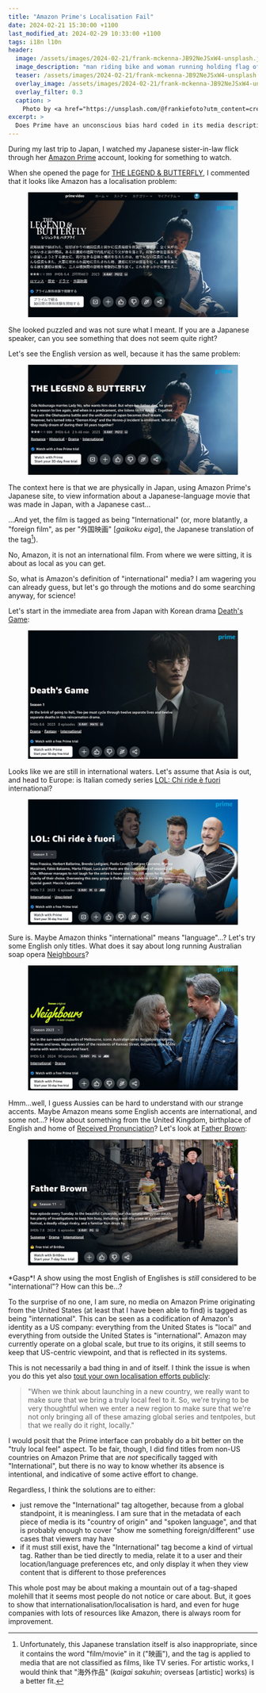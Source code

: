 ```yaml
---
title: "Amazon Prime's Localisation Fail"
date: 2024-02-21 15:30:00 +1100
last_modified_at: 2024-02-29 10:33:00 +1100
tags: i18n l10n
header:
  image: /assets/images/2024-02-21/frank-mckenna-JB92NeJSxW4-unsplash.jpg
  image_description: "man riding bike and woman running holding flag of USA"
  teaser: /assets/images/2024-02-21/frank-mckenna-JB92NeJSxW4-unsplash.jpg
  overlay_image: /assets/images/2024-02-21/frank-mckenna-JB92NeJSxW4-unsplash.jpg
  overlay_filter: 0.3
  caption: >
    Photo by <a href="https://unsplash.com/@frankiefoto?utm_content=creditCopyText&utm_medium=referral&utm_source=unsplash">frank mckenna</a> on <a href="https://unsplash.com/photos/man-riding-bike-and-woman-running-holding-flag-of-usa-JB92NeJSxW4?utm_content=creditCopyText&utm_medium=referral&utm_source=unsplash">Unsplash</a>
excerpt: >
  Does Prime have an unconscious bias hard coded in its media descriptions?
---
```


During my last trip to Japan, I watched my Japanese sister-in-law flick through
her [Amazon Prime][] account, looking for something to watch.

When she opened the page for [THE LEGEND & BUTTERFLY][], I commented that it
looks like Amazon has a localisation problem:

<div class="centered-image" style="width: 100%">
  <figure>
    <img src="/assets/images/2024-02-21/legend-and-butterfly-jp.jpg"
         alt="THE LEGEND & BUTTERFLY Japanese page on Amazon Prime">
  </figure>
</div>

She looked puzzled and was not sure what I meant. If you are a Japanese speaker,
can you see something that does not seem quite right?

Let's see the English version as well, because it has the same problem:

<div class="centered-image" style="width: 100%">
  <figure>
    <img src="/assets/images/2024-02-21/legend-and-butterfly-en.jpg"
         alt="THE LEGEND & BUTTERFLY English page on Amazon Prime">
  </figure>
</div>

The context here is that we are physically in Japan, using Amazon Prime's
Japanese site, to view information about a Japanese-language movie that was made
in Japan, with a Japanese cast...

...And yet, the film is tagged as being "International" (or, more blatantly, a
"foreign film", as per "外国映画" [_gaikoku eiga_], the Japanese translation of
the tag[^1]).

No, Amazon, it is not an international film. From where we were sitting, it is
about as local as you can get.

So, what is Amazon's definition of "international" media? I am wagering you can
already guess, but let's go through the motions and do some searching anyway,
for science!

Let's start in the immediate area from Japan with Korean drama [Death's Game][]:

<div class="centered-image" style="width: 100%">
  <figure>
    <img src="/assets/images/2024-02-21/deaths-game-en.jpg"
         alt="Death's Game English page on Amazon Prime">
  </figure>
</div>

Looks like we are still in international waters. Let's assume that Asia is out,
and head to Europe: is Italian comedy series [LOL: Chi ride è fuori][]
international?

<div class="centered-image" style="width: 100%">
  <figure>
    <img src="/assets/images/2024-02-21/chi-ride-e-fuori-en.jpg"
         alt="LOL: Chi ride è fuori English page on Amazon Prime">
  </figure>
</div>

Sure is. Maybe Amazon thinks "international" means "language"...? Let's try some
English only titles. What does it say about long running Australian soap opera
[Neighbours][]?

<div class="centered-image" style="width: 100%">
  <figure>
    <img src="/assets/images/2024-02-21/neighbours-en.jpg"
         alt="Neighbours English page on Amazon Prime">
  </figure>
</div>

Hmm...well, I guess Aussies can be hard to understand with our strange accents.
Maybe Amazon means some English accents are international, and some not...?
How about something from the United Kingdom, birthplace of English and home of
[Received Pronunciation][]? Let's look at [Father Brown][]:

<div class="centered-image" style="width: 100%">
  <figure>
    <img src="/assets/images/2024-02-21/father-brown-en.jpg"
         alt="Father Brown English page on Amazon Prime">
  </figure>
</div>

\*Gasp\*! A show using the most English of Englishes is _still_ considered to be
"international"? How can this be...?

To the surprise of no one, I am sure, no media on Amazon Prime originating from
the United States (at least that I have been able to find) is tagged as being
"international". This can be seen as a codification of Amazon's identity as a
US company: everything from the United States is "local" and everything from
outside the United States is "international". Amazon may currently operate on a
global scale, but true to its origins, it still seems to keep that US-centric
viewpoint, and that is reflected in its systems.

This is not necessarily a bad thing in and of itself. I think the issue is when
you do this yet also [tout your own localisation efforts publicly][Variety
article]:

> "When we think about launching in a new country, we really want to make sure
> that we bring a truly local feel to it. So, we're trying to be very thoughtful
> when we enter a new region to make sure that we're not only bringing all of
> these amazing global series and tentpoles, but that we really do it right,
> locally."

I would posit that the Prime interface can probably do a bit better on the
"truly local feel" aspect. To be fair, though, I did find titles from non-US
countries on Amazon Prime that are _not_ specifically tagged with
"International", but there is no way to know whether its absence is intentional,
and indicative of some active effort to change.

Regardless, I think the solutions are to either:

- just remove the "International" tag altogether, because from a global
  standpoint, it is meaningless. I am sure that in the metadata of each piece of
  media is its "country of origin" and "spoken language", and that is probably
  enough to cover "show me something foreign/different" use cases that viewers
  may have
- if it must still exist, have the "International" tag become a kind of virtual
  tag. Rather than be tied directly to media, relate it to a user and their
  location/language preferences etc, and only display it when they view content
  that is different to those preferences

This whole post may be about making a mountain out of a tag-shaped molehill that
it seems most people do not notice or care about. But, it goes to show that
internationalisation/localisation is hard, and even for huge companies with
lots of resources like Amazon, there is always room for improvement.

[^1]: Unfortunately, this Japanese translation itself is also inappropriate,
      since it contains the word "film/movie" in it ("映画"), and the tag is
      applied to media that are not classified as films, like TV series. For
      artistic works, I would think that "海外作品" (_kaigai sakuhin_; overseas
      [artistic] works) is a better fit.

[Amazon Prime]: https://www.primevideo.com/
[Death's Game]: https://www.primevideo.com/detail/0ST2GP2VV9J9AKW7YJ6PZ67UYN/ref=atv_sr_fle_c_Tn74RA_1_1_1?sr=1-1&pageTypeIdSource=ASIN&pageTypeId=B0CPS4KSVD&qid=1708476755572
[Father Brown]: https://www.primevideo.com/detail/0GK7T3DSVUUE41B9Q1V4U78D21/ref=atv_sr_fle_c_Tn74RA_29_1_29?sr=1-29&pageTypeIdSource=ASIN&pageTypeId=B0CQFYZZHN&qid=1708413394729
[LOL: Chi ride è fuori]: https://www.primevideo.com/detail/0NBEE3BVEWF1TD5S3RWG7YZU6G/ref=atv_sr_fle_c_Tn74RA_150_1_15?sr=1-150&pageTypeIdSource=ASIN&pageTypeId=B0B7B8FXTM&qid=1708464438334
[Neighbours]: https://www.primevideo.com/detail/0PPB4R1FZPBYP1YDKVPMEZWY6I/ref=atv_sr_fle_c_Tn74RA_44_1_4?sr=1-44&pageTypeIdSource=ASIN&pageTypeId=B0CNHD2151&qid=1708413437319
[Received Pronunciation]: https://en.wikipedia.org/wiki/Received_Pronunciation
[THE LEGEND & BUTTERFLY]: https://www.amazon.co.jp/%E3%83%AC%E3%82%B8%E3%82%A7%E3%83%B3%E3%83%89%EF%BC%86%E3%83%90%E3%82%BF%E3%83%95%E3%83%A9%E3%82%A4-%E6%9C%A8%E6%9D%91%E6%8B%93%E5%93%89/dp/B0B78FFCPQ/ref=sr_1_1
[Variety article]: https://variety.com/2022/global/asia/amazon-prime-video-localization-strategy-asia-latin-america-kelly-day-1235386280/
